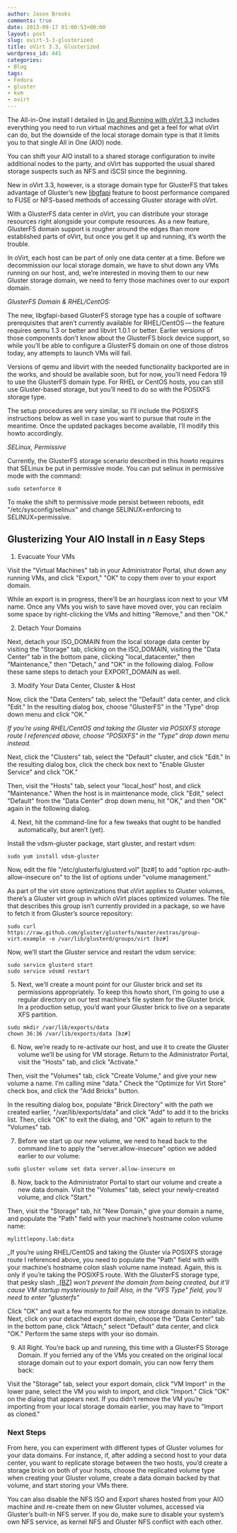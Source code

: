 ```yaml
---
author: Jason Brooks
comments: true
date: 2013-09-17 01:00:53+00:00
layout: post
slug: ovirt-3-3-glusterized
title: oVirt 3.3, Glusterized
wordpress_id: 441
categories:
- Blog
tags:
- Fedora
- gluster
- kvm
- ovirt
---
```


The All-in-One install I detailed in [Up and Running with oVirt 3.3](http://community.redhat.com/up-and-running-with-ovirt-3-3/) includes everything you need to run virtual machines and get a feel for what oVirt can do, but the downside of the local storage domain type is that it limits you to that single All in One (AIO) node.

You can shift your AIO install to a shared storage configuration to invite additional nodes to the party, and oVirt has supported the usual shared storage suspects such as NFS and iSCSI since the beginning.

New in oVirt 3.3, however, is a storage domain type for GlusterFS that takes advantage of Gluster’s new [libgfapi](http://www.gluster.org/2012/11/integration-with-kvmqemu/) feature to boost performance compared to FUSE or NFS-based methods of accessing Gluster storage with oVirt.

With a GlusterFS data center in oVirt, you can distribute your storage resources right alongside your compute resources. As a new feature, GlusterFS domain support is rougher around the edges than more established parts of oVirt, but once you get it up and running, it’s worth the trouble.

In oVirt, each host can be part of only one data center at a time. Before we decommission our local storage domain, we have to shut down any VMs running on our host, and, we’re interested in moving them to our new Gluster storage domain, we need to ferry those machines over to our export domain.

_GlusterFS Domain & RHEL/CentOS:_

The new, libgfapi-based GlusterFS storage type has a couple of software prerequisites that aren’t currently available for RHEL/CentOS — the feature requires qemu 1.3 or better and libvirt 1.0.1 or better. Earlier versions of those components don’t know about the GlusterFS block device support, so while you’ll be able to configure a GlusterFS domain on one of those distros today, any attempts to launch VMs will fail.

Versions of qemu and libvirt with the needed functionality backported are in the works, and should be available soon, but for now, you’ll need Fedora 19 to use the GlusterFS domain type. For RHEL or CentOS hosts, you can still use Gluster-based storage, but you’ll need to do so with the POSIXFS storage type.

The setup procedures are very similar, so I’ll include the POSIXFS instructions below as well in case you want to pursue that route in the meantime. Once the updated packages become available, I’ll modify this howto accordingly.

_SELinux, Permissive_

Currently, the GlusterFS storage scenario described in this howto requires that SELinux be put in permissive mode. You can put selinux in permissive mode with the command:

    
    sudo setenforce 0

To make the shift to permissive mode persist between reboots, edit "/etc/sysconfig/selinux" and change SELINUX=enforcing to SELINUX=permissive.

## Glusterizing Your AIO Install in _n_ Easy Steps

	
  1. Evacuate Your VMs

Visit the "Virtual Machines" tab in your Administrator Portal, shut down any running VMs, and click "Export," "OK" to copy them over to your export domain.

While an export is in progress, there’ll be an hourglass icon next to your VM name. Once any VMs you wish to save have moved over, you can reclaim some space by right-clicking the VMs and hitting "Remove," and then "OK."

	
  2. Detach Your Domains

Next, detach your ISO_DOMAIN from the local storage data center by visiting the "Storage" tab, clicking on the ISO_DOMAIN, visiting the "Data Center" tab in the bottom pane, clicking "local_datacenter," then "Maintenance," then "Detach," and "OK" in the following dialog. Follow these same steps to detach your EXPORT_DOMAIN as well.

	
  3. Modify Your Data Center, Cluster & Host

Now, click the "Data Centers" tab, select the "Default" data center, and click "Edit." In the resulting dialog box, choose "GlusterFS" in the "Type" drop down menu and click "OK."

_If you’re using RHEL/CentOS and taking the Gluster via POSIXFS storage route I referenced above, choose "POSIXFS" in the "Type" drop down menu instead._

Next, click the "Clusters" tab, select the "Default" cluster, and click "Edit." In the resulting dialog box, click the check box next to "Enable Gluster Service" and click "OK."

Then, visit the "Hosts" tab, select your "local_host" host, and click "Maintenance." When the host is in maintenance mode, click "Edit," select "Default" from the "Data Center" drop down menu, hit "OK," and then "OK" again in the following dialog.

	
  4. Next, hit the command-line for a few tweaks that ought to be handled automatically, but aren’t (yet).

Install the vdsm-gluster package, start gluster, and restart vdsm:

    
    sudo yum install vdsm-gluster

Now, edit the file "/etc/glusterfs/glusterd.vol" [bz#] to add "option rpc-auth-allow-insecure on" to the list of options under "volume management."

As part of the virt store optimizations that oVirt applies to Gluster volumes, there’s a Gluster virt group in which oVirt places optimized volumes. The file that describes this group isn’t currently provided in a package, so we have to fetch it from Gluster’s source repository:

    
    sudo curl https://raw.github.com/gluster/glusterfs/master/extras/group-virt.example -o /var/lib/glusterd/groups/virt [bz#]

Now, we’ll start the Gluster service and restart the vdsm service:

    
    sudo service glusterd start
    sudo service vdsmd restart

	
  5. Next, we’ll create a mount point for our Gluster brick and set its permissions appropriately. To keep this howto short, I’m going to use a regular directory on our test machine’s file system for the Gluster brick. In a production setup, you’d want your Gluster brick to live on a separate XFS partition.

    
    sudo mkdir /var/lib/exports/data
    chown 36:36 /var/lib/exports/data [bz#]

	
  6. Now, we’re ready to re-activate our host, and use it to create the Gluster volume we’ll be using for VM storage. Return to the Administrator Portal, visit the "Hosts" tab, and click "Activate."

Then, visit the "Volumes" tab, click "Create Volume," and give your new volume a name. I’m calling mine "data." Check the "Optimize for Virt Store" check box, and click the "Add Bricks" button.

In the resulting dialog box, populate "Brick Directory" with the path we created earlier, "/var/lib/exports/data" and click "Add" to add it to the bricks list. Then, click "OK" to exit the dialog, and "OK" again to return to the "Volumes" tab.

	
  7. Before we start up our new volume, we need to head back to the command line to apply the "server.allow-insecure" option we added earlier to our volume:

    
    sudo gluster volume set data server.allow-insecure on

	
  8. Now, back to the Administrator Portal to start our volume and create a new data domain. Visit the "Volumes" tab, select your newly-created volume, and click "Start."

Then, visit the "Storage" tab, hit "New Domain," give your domain a name, and populate the "Path" field with your machine’s hostname colon volume name:

    
    mylittlepony.lab:data

_If you’re using RHEL/CentOS and taking the Gluster via POSIXFS storage route I referenced above, you need to populate the "Path" field with with your machine’s hostname colon slash volume name instead. Again, this is only if you’re taking the POSIXFS route. With the GlusterFS storage type, that pesky slash _[[BZ](https://bugzilla.redhat.com/show_bug.cgi?id=988299)] _won’t prevent the domain from being created, but it’ll cause VM startup mysteriously to fail! Also, in the "VFS Type" field, you’ll need to enter "glusterfs"_

Click "OK" and wait a few moments for the new storage domain to initialize. Next, click on your detached export domain, choose the "Data Center" tab in the bottom pane, click "Attach," select "Default" data center, and click "OK." Perform the same steps with your iso domain.

	
  9. All Right. You’re back up and running, this time with a GlusterFS Storage Domain. If you ferried any of the VMs you created on the original local storage domain out to your export domain, you can now ferry them back:

Visit the "Storage" tab, select your export domain, click "VM Import" in the lower pane, select the VM you wish to import, and click "Import." Click "OK" on the dialog that appears next. If you didn’t remove the VM you’re importing from your local storage domain earlier, you may have to "Import as cloned."

### Next Steps

From here, you can experiment with different types of Gluster volumes for your data domains. For instance, if, after adding a second host to your data center, you want to replicate storage between the two hosts, you’d create a storage brick on both of your hosts, choose the replicated volume type when creating your Gluster volume, create a data domain backed by that volume, and start storing your VMs there.

You can also disable the NFS ISO and Export shares hosted from your AIO machine and re-create them on new Gluster volumes, accessed via Gluster’s built-in NFS server. If you do, make sure to disable your system’s own NFS service, as kernel NFS and Gluster NFS conflict with each other.

